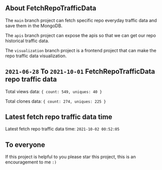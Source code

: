 ## About FetchRepoTrafficData

The `main` branch project can fetch specific repo everyday traffic data and save them in the MongoDB.

The `apis` branch project can expose the apis so that we can get our repo historical traffic data.

The `visualization` branch project is a frontend project that can make the repo traffic data visualization.

## `2021-06-28` To `2021-10-01` FetchRepoTrafficData repo traffic data

Total views data: `{ count: 549, uniques: 40 }`

Total clones data: `{ count: 274, uniques: 225 }`

## Latest fetch repo traffic data time

Latest fetch repo traffic data time: `2021-10-02 00:52:05`

## To everyone

If this project is helpful to you please star this project, this is an encouragement to me `:)`



